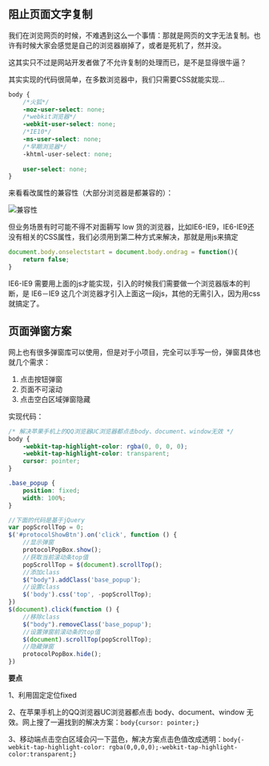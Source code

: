 ## 阻止页面文字复制

我们在浏览网页的时候，不难遇到这么一个事情：那就是网页的文字无法复制。也许有时候大家会感觉是自己的浏览器崩掉了，或者是死机了，然并没。

这其实只不过是网站开发者做了不允许复制的处理而已，是不是显得很牛逼？

其实实现的代码很简单，在多数浏览器中，我们只需要CSS就能实现...

```css
body {
    /*火狐*/
    -moz-user-select: none;
    /*webkit浏览器*/
    -webkit-user-select: none;
    /*IE10*/
    -ms-user-select: none;
    /*早期浏览器*/
    -khtml-user-select: none;
    
    user-select: none;
}
```

来看看改属性的兼容性（大部分浏览器是都兼容的）：

![兼容性](https://cdn.chenrf.com/2018828195750.png)

但业务场景有时可能不得不对面耨写 low 货的浏览器，比如IE6-IE9，IE6-IE9还没有相关的CSS属性，我们必须用到第二种方式来解决，那就是用js来搞定

```js
document.body.onselectstart = document.body.ondrag = function(){
    return false;
}
```

IE6-IE9 需要用上面的js才能实现，引入的时候我们需要做一个浏览器版本的判断，是 IE6－IE9 这几个浏览器才引入上面这一段js，其他的无需引入，因为用css就搞定了。

## 页面弹窗方案

网上也有很多弹窗库可以使用，但是对于小项目，完全可以手写一份，弹窗具体也就几个需求：

1. 点击按钮弹窗
2. 页面不可滚动
3. 点击空白区域弹窗隐藏

实现代码：

```css
/* 解决苹果手机上的QQ浏览器UC浏览器都点击body、document、window无效 */
body {
    -webkit-tap-highlight-color: rgba(0, 0, 0, 0);
    -webkit-tap-highlight-color: transparent;
    cursor: pointer;
}

.base_popup {
    position: fixed;
    width: 100%;
}
```

```js
//下面的代码是基于jQuery
var popScrollTop = 0;
$('#protocolShowBtn').on('click', function () {
    //显示弹窗
    protocolPopBox.show();
    //获取当前滚动条top值
    popScrollTop = $(document).scrollTop();
    //添加class 
    $("body").addClass('base_popup');
    //设置class 
    $('body').css('top', -popScrollTop);
})
$(document).click(function () {
    //移除class
    $("body").removeClass('base_popup');
    //设置弹窗前滚动条的top值
    $(document).scrollTop(popScrollTop);
    //隐藏弹窗
    protocolPopBox.hide();
})
```

**要点**

1、利用固定定位fixed

2、在苹果手机上的QQ浏览器UC浏览器都点击 body、document、window 无效。网上搜了一遍找到的解决方案：`body{cursor: pointer;}`

3、移动端点击空白区域会闪一下蓝色，解决方案点击色值改成透明：`body{-webkit-tap-highlight-color: rgba(0,0,0,0);-webkit-tap-highlight-color:transparent;}`